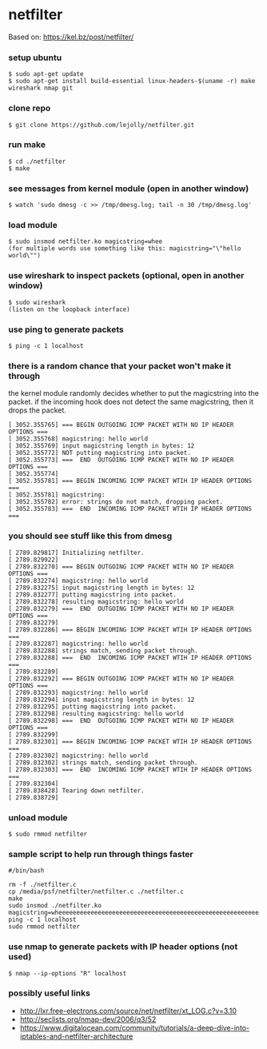 # netfilter
Based on: https://kel.bz/post/netfilter/

### setup ubuntu
```
$ sudo apt-get update
$ sudo apt-get install build-essential linux-headers-$(uname -r) make wireshark nmap git
```

### clone repo
```
$ git clone https://github.com/lejolly/netfilter.git
```

### run make
```
$ cd ./netfilter
$ make
```

### see messages from kernel module (open in another window)
```
$ watch 'sudo dmesg -c >> /tmp/dmesg.log; tail -n 30 /tmp/dmesg.log'
```

### load module
```
$ sudo insmod netfilter.ko magicstring=whee
(for multiple words use something like this: magicstring="\"hello world\"")
```

### use wireshark to inspect packets (optional, open in another window)
```
$ sudo wireshark
(listen on the loopback interface)
```

### use ping to generate packets
```
$ ping -c 1 localhost
```

### there is a random chance that your packet won't make it through
the kernel module randomly decides whether to put the magicstring into the packet. if the incoming hook does not detect the same magicstring, then it drops the packet. 
```
[ 3052.355765] === BEGIN OUTGOING ICMP PACKET WITH NO IP HEADER OPTIONS ===
[ 3052.355768] magicstring: hello world
[ 3052.355769] input magicstring length in bytes: 12
[ 3052.355772] NOT putting magicstring into packet.
[ 3052.355773] ===  END  OUTGOING ICMP PACKET WITH NO IP HEADER OPTIONS ===
[ 3052.355774]
[ 3052.355781] === BEGIN INCOMING ICMP PACKET WTIH IP HEADER OPTIONS ===
[ 3052.355781] magicstring:
[ 3052.355782] error: strings do not match, dropping packet.
[ 3052.355783] ===  END  INCOMING ICMP PACKET WTIH IP HEADER OPTIONS ===
```

### you should see stuff like this from dmesg
```
[ 2789.829817] Initializing netfilter.
[ 2789.829922]
[ 2789.832270] === BEGIN OUTGOING ICMP PACKET WITH NO IP HEADER OPTIONS ===
[ 2789.832274] magicstring: hello world
[ 2789.832275] input magicstring length in bytes: 12
[ 2789.832277] putting magicstring into packet.
[ 2789.832278] resulting magicstring: hello world
[ 2789.832279] ===  END  OUTGOING ICMP PACKET WITH NO IP HEADER OPTIONS ===
[ 2789.832279]
[ 2789.832286] === BEGIN INCOMING ICMP PACKET WTIH IP HEADER OPTIONS ===
[ 2789.832287] magicstring: hello world
[ 2789.832288] strings match, sending packet through.
[ 2789.832288] ===  END  INCOMING ICMP PACKET WTIH IP HEADER OPTIONS ===
[ 2789.832289]
[ 2789.832292] === BEGIN OUTGOING ICMP PACKET WITH NO IP HEADER OPTIONS ===
[ 2789.832293] magicstring: hello world
[ 2789.832294] input magicstring length in bytes: 12
[ 2789.832295] putting magicstring into packet.
[ 2789.832298] resulting magicstring: hello world
[ 2789.832298] ===  END  OUTGOING ICMP PACKET WITH NO IP HEADER OPTIONS ===
[ 2789.832299]
[ 2789.832301] === BEGIN INCOMING ICMP PACKET WTIH IP HEADER OPTIONS ===
[ 2789.832302] magicstring: hello world
[ 2789.832302] strings match, sending packet through.
[ 2789.832303] ===  END  INCOMING ICMP PACKET WTIH IP HEADER OPTIONS ===
[ 2789.832304]
[ 2789.838428] Tearing down netfilter.
[ 2789.838729]
```

### unload module
```
$ sudo rmmod netfilter
```

### sample script to help run through things faster
```
#/bin/bash

rm -f ./netfilter.c
cp /media/psf/netfilter/netfilter.c ./netfilter.c
make
sudo insmod ./netfilter.ko magicstring=wheeeeeeeeeeeeeeeeeeeeeeeeeeeeeeeeeeeeeeeeeeeeeeeeeeeeeeee
ping -c 1 localhost
sudo rmmod netfilter
```

### use nmap to generate packets with IP header options (not used)
```
$ nmap --ip-options "R" localhost
```

### possibly useful links
- http://lxr.free-electrons.com/source/net/netfilter/xt_LOG.c?v=3.10
- http://seclists.org/nmap-dev/2006/q3/52
- https://www.digitalocean.com/community/tutorials/a-deep-dive-into-iptables-and-netfilter-architecture
